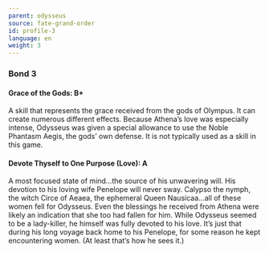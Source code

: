 ```yaml
---
parent: odysseus
source: fate-grand-order
id: profile-3
language: en
weight: 3
---
```


### Bond 3

#### Grace of the Gods: B+

A skill that represents the grace received from the gods of Olympus. It can create numerous different effects. Because Athena’s love was especially intense, Odysseus was given a special allowance to use the Noble Phantasm Aegis, the gods’ own defense. It is not typically used as a skill in this game.

#### Devote Thyself to One Purpose (Love): A

A most focused state of mind…the source of his unwavering will. His devotion to his loving wife Penelope will never sway. Calypso the nymph, the witch Circe of Aeaea, the ephemeral Queen Nausicaa…all of these women fell for Odysseus. Even the blessings he received from Athena were likely an indication that she too had fallen for him. While Odysseus seemed to be a lady-killer, he himself was fully devoted to his love. It’s just that during his long voyage back home to his Penelope, for some reason he kept encountering women. (At least that’s how he sees it.)
